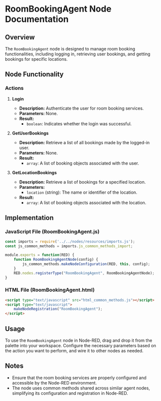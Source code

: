 
# RoomBookingAgent Node Documentation

## Overview

The `RoomBookingAgent` node is designed to manage room booking functionalities, including logging in, retrieving user bookings, and getting bookings for specific locations.

## Node Functionality

### Actions

1. **Login**
   - **Description:** Authenticate the user for room booking services.
   - **Parameters:** None.
   - **Result:**
     - `boolean`: Indicates whether the login was successful.

2. **GetUserBookings**
   - **Description:** Retrieve a list of all bookings made by the logged-in user.
   - **Parameters:** None.
   - **Result:**
     - `array`: A list of booking objects associated with the user.

3. **GetLocationBookings**
   - **Description:** Retrieve a list of bookings for a specified location.
   - **Parameters:**
     - `location` (string): The name or identifier of the location.
   - **Result:**
     - `array`: A list of booking objects associated with the location.

## Implementation

### JavaScript File (RoomBookingAgent.js)

```javascript
const imports = require('../../nodes/resources/imports.js');
const js_common_methods = imports.js_common_methods_import;

module.exports = function(RED) {
    function RoomBookingAgentNode(config) {
        js_common_methods.makeNodeConfiguration(RED, this, config);
    }
    RED.nodes.registerType("RoomBookingAgent", RoomBookingAgentNode);
}
```

### HTML File (RoomBookingAgent.html)

```html
<script type="text/javascript" src="html_common_methods.js"></script>
<script type="text/javascript">
    makeNodeRegistration("RoomBookingAgent");
</script>
```

## Usage

To use the `RoomBookingAgent` node in Node-RED, drag and drop it from the palette into your workspace. Configure the necessary parameters based on the action you want to perform, and wire it to other nodes as needed.

## Notes

- Ensure that the room booking services are properly configured and accessible by the Node-RED environment.
- The node uses common methods shared across similar agent nodes, simplifying its configuration and registration in Node-RED.

